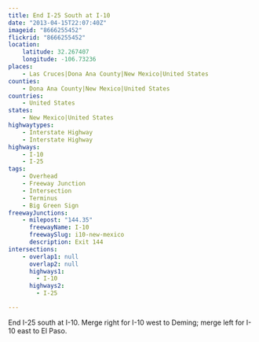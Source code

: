 ```yaml
---
title: End I-25 South at I-10
date: "2013-04-15T22:07:40Z"
imageid: "8666255452"
flickrid: "8666255452"
location:
    latitude: 32.267407
    longitude: -106.73236
places:
    - Las Cruces|Dona Ana County|New Mexico|United States
counties:
    - Dona Ana County|New Mexico|United States
countries:
    - United States
states:
    - New Mexico|United States
highwaytypes:
    - Interstate Highway
    - Interstate Highway
highways:
    - I-10
    - I-25
tags:
    - Overhead
    - Freeway Junction
    - Intersection
    - Terminus
    - Big Green Sign
freewayJunctions:
    - milepost: "144.35"
      freewayName: I-10
      freewaySlug: i10-new-mexico
      description: Exit 144
intersections:
    - overlap1: null
      overlap2: null
      highways1:
        - I-10
      highways2:
        - I-25

---
```

End I-25 south at I-10.  Merge right for I-10 west to Deming; merge left for I-10 east to El Paso.